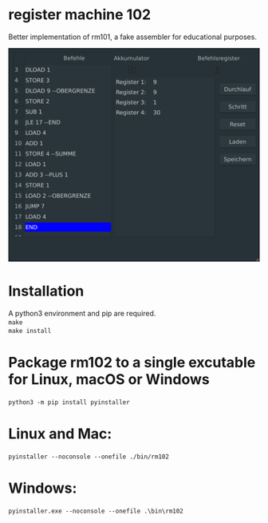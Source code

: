 register machine 102
==

Better implementation of rm101, a fake assembler for educational purposes.  

![Open Window of rm102](rm102.jpg "rm102 window")

Installation
==
A python3 environment and pip are required.  
`make`  
`make install`  

Package rm102 to a single excutable for Linux, macOS or Windows
==
`python3 -m pip install pyinstaller`  

Linux and Mac:  
=
`pyinstaller --noconsole --onefile ./bin/rm102`

Windows:  
=
`pyinstaller.exe --noconsole --onefile .\bin\rm102`
